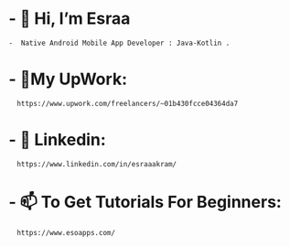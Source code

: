 # - 👋 Hi, I’m Esraa 
    -  Native Android Mobile App Developer : Java-Kotlin .
# - 👋My UpWork:
      https://www.upwork.com/freelancers/~01b430fcce04364da7
      
# - 👀 Linkedin:
      https://www.linkedin.com/in/esraaakram/
      
# -  📫 To Get Tutorials For Beginners:
      https://www.esoapps.com/

<!-- - 🌱 I’m currently learning ...
- 💞️ I’m looking to collaborate on ...
- 📫 How to reach me ... -->

<!---
EsraaAkram/EsraaAkram is a ✨ special ✨ repository because its `README.md` (this file) appears on your GitHub profile.
You can click the Preview link to take a look at your changes.
--->

<!-- [![Esraa Akram's GitHub stats](https://github-readme-stats.vercel.app/api?username=EsraaAkram&count_private=true&show_icons=true&theme=radical)](https://github.com/EsraaAkram/github-readme-stats) -->



